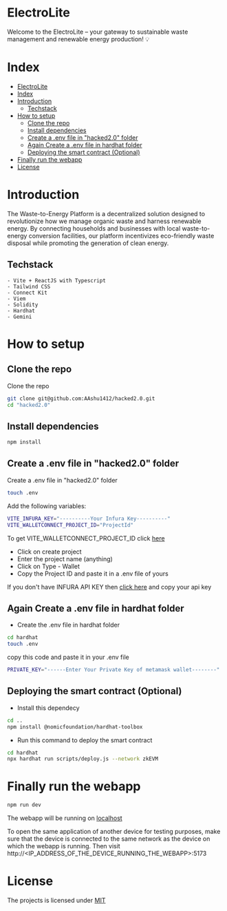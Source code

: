# ElectroLite

Welcome to the ElectroLite – your gateway to sustainable waste management and renewable energy production! 💡


# Index

- [ElectroLite](#electrolite)
- [Index](#index)
- [Introduction](#introduction)
  - [Techstack](#techstack)
- [How to setup](#how-to-setup)
  - [Clone the repo](#clone-the-repo)
  - [Install dependencies](#install-dependencies)
  - [Create a .env file in "hacked2.0" folder](#create-a-env-file-in-hacked20-folder)
  - [Again Create a .env file in hardhat folder](#again-create-a-env-file-in-hardhat-folder)
  - [Deploying the smart contract (Optional)](#deploying-the-smart-contract-optional)
- [Finally run the webapp](#finally-run-the-webapp)
- [License](#license)



# Introduction

The Waste-to-Energy Platform is a decentralized solution designed to revolutionize how we manage organic waste and harness renewable energy. By connecting households and businesses with local waste-to-energy conversion facilities, our platform incentivizes eco-friendly waste disposal while promoting the generation of clean energy. 

## Techstack
 
    - Vite + ReactJS with Typescript
    - Tailwind CSS
    - Connect Kit
    - Viem
    - Solidity
    - Hardhat
    - Gemini

# How to setup

## Clone the repo

Clone the repo

```bash
git clone git@github.com:AAshu1412/hacked2.0.git
cd "hacked2.0"
```
## Install dependencies

```bash
npm install
```
## Create a .env file in "hacked2.0" folder

Create a .env file in "hacked2.0" folder  
```bash
touch .env
```

Add the following variables:

```bash
VITE_INFURA_KEY="----------Your Infura Key----------"
VITE_WALLETCONNECT_PROJECT_ID="ProjectId"
```

To get VITE_WALLETCONNECT_PROJECT_ID click [here](https://cloud.walletconnect.com/sign-in) 
 - Click on create project
 - Enter the project name (anything)
 - Click on Type - Wallet
 - Copy the Project ID and paste it in a .env file of yours


If you don't have INFURA API KEY then [click here](https://app.infura.io/) and copy your api key



## Again Create a .env file in hardhat folder
 - Create the .env file in hardhat folder
```bash
cd hardhat
touch .env
```
copy this code and paste it in your .env file
``` bash
PRIVATE_KEY="------Enter Your Private Key of metamask wallet--------"
```


## Deploying the smart contract (Optional)

 - Install this dependecy
  ```bash
  cd ..
  npm install @nomicfoundation/hardhat-toolbox
  ```

  - Run this command to deploy the smart contract
  ``` bash
  cd hardhat
  npx hardhat run scripts/deploy.js --network zkEVM
```

 # Finally run the webapp 

```bash
npm run dev
```

The webapp will be running on [localhost](localhost:5173)

To open the same application of another device for testing purposes, make sure that the device is connected to the same network as the device on which the webapp is running. Then visit http://<IP_ADDRESS_OF_THE_DEVICE_RUNNING_THE_WEBAPP>:5173

# License

The projects is licensed under [MIT](https://choosealicense.com/licenses/mit/)
